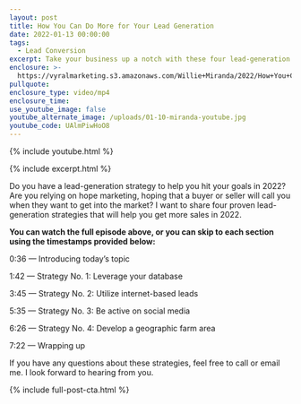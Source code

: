 ```yaml
---
layout: post
title: How You Can Do More for Your Lead Generation
date: 2022-01-13 00:00:00
tags:
  - Lead Conversion
excerpt: Take your business up a notch with these four lead-generation systems.
enclosure: >-
  https://vyralmarketing.s3.amazonaws.com/Willie+Miranda/2022/How+You+Can+Do+More+for+Your+Lead+Generation.mp4
pullquote:
enclosure_type: video/mp4
enclosure_time:
use_youtube_image: false
youtube_alternate_image: /uploads/01-10-miranda-youtube.jpg
youtube_code: UAlmPiwHoO8
---
```

{% include youtube.html %}

{% include excerpt.html %}

Do you have a lead-generation strategy to help you hit your goals in 2022? Are you relying on hope marketing, hoping that a buyer or seller will call you when they want to get into the market? I want to share four proven lead-generation strategies that will help you get more sales in 2022.

**You can watch the full episode above, or you can skip to each section using the timestamps provided below:&nbsp;**

0:36 — Introducing today’s topic

1:42 — Strategy No. 1: Leverage your database

3:45 — Strategy No. 2: Utilize internet-based leads

5:35 — Strategy No. 3: Be active on social media

6:26 — Strategy No. 4: Develop a geographic farm area

7:22 — Wrapping up

If you have any questions about these strategies, feel free to call or email me. I look forward to hearing from you.

{% include full-post-cta.html %}
